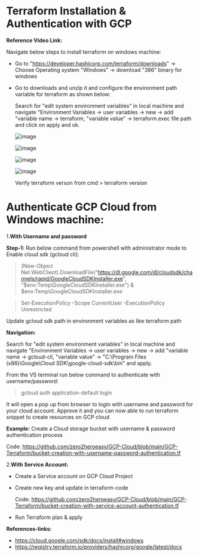 # Terraform Installation & Authentication with GCP
**Reference Video Link:**

Navigate below steps to install terraform on windows machine:
- Go to "https://developer.hashicorp.com/terraform/downloads" -> Choose Operating system "Windows" -> download "386" binary for windows
- Go to downloads and unzip it and configure the environment path variable for terraform as shown below:

  Search for "edit system environment variables" in local machine and navigate "Environment Variables ->  user variables -> new -> add  "variable name -> terraform, "variable value" -> terraform.exec file path
  and click on apply and ok.
  
  ![image](https://github.com/zero2heroeasy/GCP-Cloud/assets/138552899/9503fdd5-dc78-44c6-964c-8eab63be8409)

  ![image](https://github.com/zero2heroeasy/GCP-Cloud/assets/138552899/2e395f26-c06f-437e-a8c3-eb2f8a6c2446)

  ![image](https://github.com/zero2heroeasy/GCP-Cloud/assets/138552899/c8a8f185-44bb-49f4-a047-ea9c76ab4515)

  ![image](https://github.com/zero2heroeasy/GCP-Cloud/assets/138552899/2022d619-b3e1-43bf-9bb6-bda78e40e586)

  Verify terraform verson from cmd > terraform version

# Authenticate GCP Cloud from Windows machine:

1.**With Username and password**

  **Step-1:** Run below command from powershell with administrator mode to Enable cloud sdk (gcloud cli):

  > (New-Object Net.WebClient).DownloadFile("https://dl.google.com/dl/cloudsdk/channels/rapid/GoogleCloudSDKInstaller.exe", "$env:Temp\GoogleCloudSDKInstaller.exe") & $env:Temp\GoogleCloudSDKInstaller.exe

  > Set-ExecutionPolicy -Scope CurrentUser -ExecutionPolicy Unrestricted
  
  Update gcloud sdk path in environment variables as like terraform path
  
  **Navigation:**
  
  Search for "edit system environment variables" in local machine and navigate "Environment Variables ->  user variables -> new -> add  "variable name -> gcloud-cli, "variable value" -> "C:\Program Files (x86)\Google\Cloud SDK\google-cloud-sdk\bin" and apply.

  From the VS terminal run below command to authenticate with username/password:

  > gcloud auth application-default login
  
  It will open a pop up from browser to login with username and password for your cloud account. Approve it and you can now able to run terraform snippet to create resources on GCP cloud
  
  **Example:** 
  Create a Cloud storage bucket with username & password authentication process
  
  Code: https://github.com/zero2heroeasy/GCP-Cloud/blob/main/GCP-Terraform/bucket-creation-with-username-password-authentication.tf
  
2.**With Service Account:**
- Create a Service account on GCP Cloud Project
- Create new key and update in terraform-code

  Code: https://github.com/zero2heroeasy/GCP-Cloud/blob/main/GCP-Terraform/bucket-creation-with-service-account-authentication.tf
- Run Terraform plan & apply

**References-links:**
- https://cloud.google.com/sdk/docs/install#windows
- https://registry.terraform.io/providers/hashicorp/google/latest/docs


  
